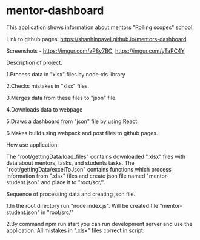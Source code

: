 # mentor-dashboard
This application shows information about mentors "Rolling scopes" school.

Link to github pages: https://shanhinpavel.github.io/mentors-dashboard

Screenshots - https://imgur.com/zP8y7BC, https://imgur.com/yTaPC4Y

Description of project.

1.Process data in "xlsx" files by node-xls library

2.Checks mistakes in "xlsx" files.

3.Merges data from these files to "json" file.

4.Downloads data to webpage

5.Draws a dashboard from "json" file by using React.

6.Makes build using webpack and post files to github pages.

How use application:

  The "root/gettingData/load_files" contains downloaded ".xlsx" files with data about mentors, tasks, and students tasks. The "root/gettingData/excelToJson" contains functions which process information from ".xlsx" files and create json file named "mentor-student.json" and place it to "root/scr/".
  
Sequence of processing data and creating json file.

1.In the root directory run "node index.js". Will be created file "mentor-student.json" in "root/src/"

2.By command npm run start you can run development server and use the application.
All mistakes in ".xlsx" files correct in script.
